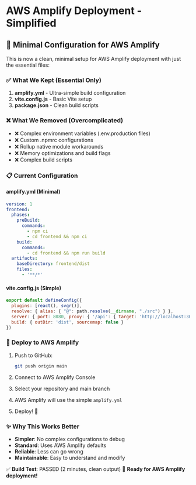 # AWS Amplify Deployment - Simplified

## 🎯 **Minimal Configuration for AWS Amplify**

This is now a clean, minimal setup for AWS Amplify deployment with just the essential files:

### ✅ **What We Kept (Essential Only)**

1. **amplify.yml** - Ultra-simple build configuration
2. **vite.config.js** - Basic Vite setup  
3. **package.json** - Clean build scripts

### ❌ **What We Removed (Overcomplicated)**

- ❌ Complex environment variables (.env.production files)
- ❌ Custom .npmrc configurations  
- ❌ Rollup native module workarounds
- ❌ Memory optimizations and build flags
- ❌ Complex build scripts

### 📋 **Current Configuration**

#### amplify.yml (Minimal)
```yaml
version: 1
frontend:
  phases:
    preBuild:
      commands:
        - npm ci
        - cd frontend && npm ci
    build:
      commands:
        - cd frontend && npm run build
  artifacts:
    baseDirectory: frontend/dist
    files:
      - '**/*'
```

#### vite.config.js (Simple)
```javascript
export default defineConfig({
  plugins: [react(), svgr()],
  resolve: { alias: { "@": path.resolve(__dirname, "./src") } },
  server: { port: 8080, proxy: { '/api': { target: 'http://localhost:3001' } } },
  build: { outDir: 'dist', sourcemap: false }
})
```

### 🚀 **Deploy to AWS Amplify**

1. Push to GitHub:
   ```bash
   git push origin main
   ```

2. Connect to AWS Amplify Console
3. Select your repository and main branch  
4. AWS Amplify will use the simple `amplify.yml`
5. Deploy! 🎉

### ✨ **Why This Works Better**

- **Simpler**: No complex configurations to debug
- **Standard**: Uses AWS Amplify defaults 
- **Reliable**: Less can go wrong
- **Maintainable**: Easy to understand and modify

✅ **Build Test**: PASSED (2 minutes, clean output)
🎯 **Ready for AWS Amplify deployment!**

